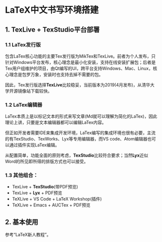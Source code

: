 # LaTeX中文书写环境搭建

## 1. TexLive + TexStudio平台部署

### 1.1 LaTex发行版

包含LaTex核心功能的主要Tex发行版为MikTex和TexLive。前者为个人发布，只针对Windows平台发布，核心理念是最小化安装，支持在线安装扩展包；后者是Tex用户组维护的项目，由Qt编写的UI，跨平台支持Windows、Mac、Linux，核心理念是包罗万象，安装时也支持去掉不需要的包。

因此，Tex发行版选择**TexLive**比较稳妥，当前版本为2019(4月发布)，从清华大学开源镜像站下载较快。

### 1.2 LaTex编辑器

LaTex本质上是以标记文本的形式来写文章(Md就可以理解为简化的LaTex)，因此理论上讲，只要是文本编辑器都可以编辑LaTex内容。

但正如开发者需要IDE来集成开发环境，LaTex编写的集成环境也很有必要，主流的有TexStudio、TexWorks、Lyx等专用编辑器，而VS code、Atom编辑器也可以通过插件实现LaTex编辑。

从配置简单，功能全面的原则考虑，**TexStudio**比较符合要求；当然**Lyx**近似Word的所见即所得的排版方式也可以接受。

### 1.3 其他组合：

- TexLive + **TexStudio**(带PDF预览)
- TexLive + **Lyx** + PDF预览
- TeXLive + VS Code + LaTeX Workshop(插件)
- TeXLive + Emacs + AUCTex + PDF预览


## 2. 基本使用

参考“LaTeX新人教程”。

